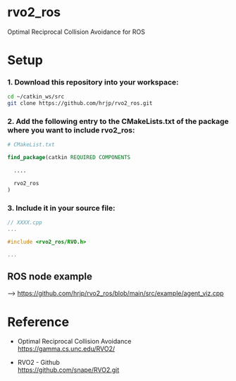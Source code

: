# rvo2_ros
Optimal Reciprocal Collision Avoidance for ROS

# Setup

### 1. Download this repository into your workspace:
```bash
cd ~/catkin_ws/src
git clone https://github.com/hrjp/rvo2_ros.git
```

### 2. Add the following entry to the CMakeLists.txt of the package where you want to include rvo2_ros:

```cmake
# CMakeList.txt

find_package(catkin REQUIRED COMPONENTS
  
  ....

  rvo2_ros
)
```
### 3. Include it in your source file:


```cpp
// XXXX.cpp
...

#include <rvo2_ros/RVO.h>

...


```

## ROS node example
--> https://github.com/hrjp/rvo2_ros/blob/main/src/example/agent_viz.cpp

# Reference
* Optimal Reciprocal Collision Avoidance   
    https://gamma.cs.unc.edu/RVO2/
    
* RVO2 - Github   
    https://github.com/snape/RVO2.git